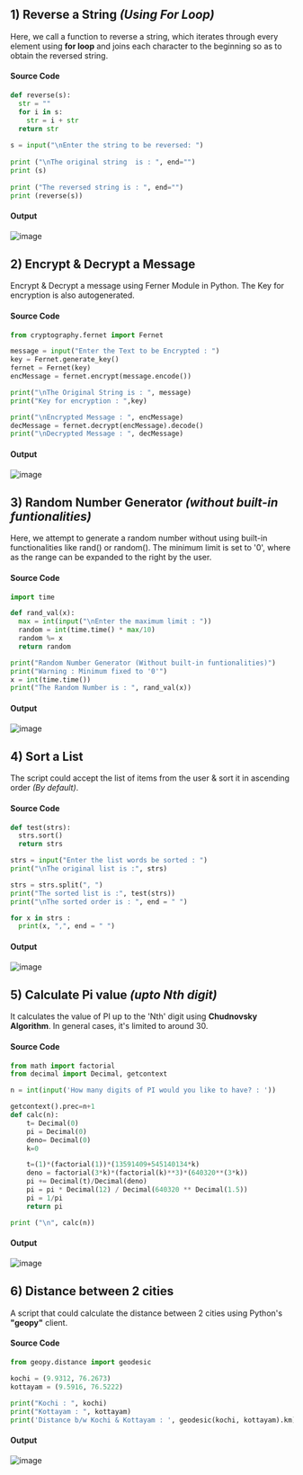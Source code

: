 ## **1) Reverse a String *(Using For Loop)***
Here, we call a function to reverse a string, which iterates through every element using **for loop** and joins each character to the beginning so as to obtain the reversed string.

#### **Source Code**
```py
def reverse(s):
  str = ""
  for i in s:
    str = i + str
  return str
  
s = input("\nEnter the string to be reversed: ")
  
print ("\nThe original string  is : ", end="")
print (s)
  
print ("The reversed string is : ", end="")
print (reverse(s))
```
#### **Output**
![image](https://user-images.githubusercontent.com/44474792/148847443-d9f7b4e4-0029-4e55-a812-cd2178334cea.png)


## **2) Encrypt & Decrypt a Message**
Encrypt & Decrypt a message using Ferner Module in Python. The Key for encryption is also autogenerated.

#### **Source Code**
```py
from cryptography.fernet import Fernet

message = input("Enter the Text to be Encrypted : ")
key = Fernet.generate_key()
fernet = Fernet(key)
encMessage = fernet.encrypt(message.encode())

print("\nThe Original String is : ", message)
print("Key for encryption : ",key)

print("\nEncrypted Message : ", encMessage)
decMessage = fernet.decrypt(encMessage).decode()
print("\nDecrypted Message : ", decMessage)
```

#### **Output**
![image](https://user-images.githubusercontent.com/44474792/149502483-38b06df9-64e4-4463-8c3c-66a7a961b277.png)


## **3) Random Number Generator *(without built-in funtionalities)***
Here, we attempt to generate a random number without using built-in functionalities like rand() or random(). The minimum limit is set to '0', where as the range can be expanded to the right by the user.

#### **Source Code**

```py
import time

def rand_val(x):
  max = int(input("\nEnter the maximum limit : "))
  random = int(time.time() * max/10)
  random %= x
  return random

print("Random Number Generator (Without built-in funtionalities)")
print("Warning : Minimum fixed to '0'")
x = int(time.time())
print("The Random Number is : ", rand_val(x))
```
#### **Output**
![image](https://user-images.githubusercontent.com/44474792/149502548-c8d3480c-3931-4a82-8a15-39cb306ab51e.png)


## **4) Sort a List**
The script could accept the list of items from the user & sort it in ascending order *(By default)*.

#### **Source Code**

```py
def test(strs):
  strs.sort()
  return strs

strs = input("Enter the list words be sorted : ")
print("\nThe original list is :", strs)

strs = strs.split(", ")
print("The sorted list is :", test(strs))
print("\nThe sorted order is : ", end = " ")

for x in strs :
  print(x, ",", end = " ")
```

#### **Output**
![image](https://user-images.githubusercontent.com/44474792/149502548-c8d3480c-3931-4a82-8a15-39cb306ab51e.png)


## **5) Calculate Pi value *(upto Nth digit)***
It calculates the value of PI up to the 'Nth' digit using **Chudnovsky Algorithm**. In general cases, it's limited to around 30.

#### **Source Code**

```py
from math import factorial
from decimal import Decimal, getcontext

n = int(input('How many digits of PI would you like to have? : '))

getcontext().prec=n+1
def calc(n):
    t= Decimal(0)
    pi = Decimal(0)
    deno= Decimal(0)
    k=0

    t=(1)*(factorial(1))*(13591409+545140134*k)
    deno = factorial(3*k)*(factorial(k)**3)*(640320**(3*k))
    pi += Decimal(t)/Decimal(deno)
    pi = pi * Decimal(12) / Decimal(640320 ** Decimal(1.5))
    pi = 1/pi
    return pi

print ("\n", calc(n))
```

#### **Output**
![image](https://user-images.githubusercontent.com/44474792/149658235-7eb7ddfe-aa1b-47e3-851b-a84aa6ec2c27.png)


## **6) Distance between 2 cities**
A script that could calculate the distance between 2 cities using Python's **"geopy"** client.

#### **Source Code**
```py
from geopy.distance import geodesic
  
kochi = (9.9312, 76.2673)
kottayam = (9.5916, 76.5222)

print("Kochi : ", kochi)
print("Kottayam : ", kottayam)
print('Distance b/w Kochi & Kottayam : ', geodesic(kochi, kottayam).km)
```

#### **Output**
![image](https://user-images.githubusercontent.com/44474792/149658326-443ee3c0-a4fb-4fdb-8436-be68c2fc6778.png)
